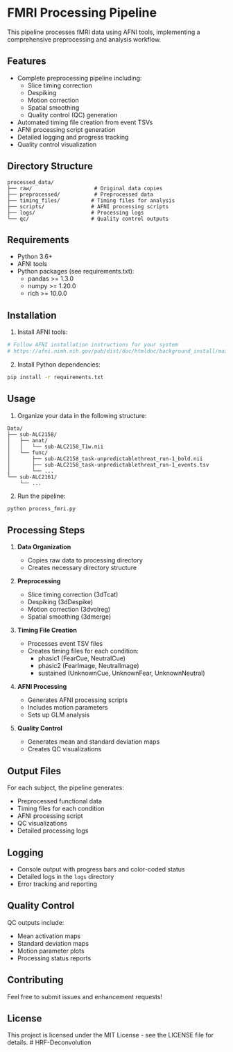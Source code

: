 # FMRI Processing Pipeline

This pipeline processes fMRI data using AFNI tools, implementing a comprehensive preprocessing and analysis workflow.

## Features

- Complete preprocessing pipeline including:
  - Slice timing correction
  - Despiking
  - Motion correction
  - Spatial smoothing
  - Quality control (QC) generation
- Automated timing file creation from event TSVs
- AFNI processing script generation
- Detailed logging and progress tracking
- Quality control visualization

## Directory Structure

```
processed_data/
├── raw/                    # Original data copies
├── preprocessed/           # Preprocessed data
├── timing_files/          # Timing files for analysis
├── scripts/               # AFNI processing scripts
├── logs/                  # Processing logs
└── qc/                    # Quality control outputs
```

## Requirements

- Python 3.6+
- AFNI tools
- Python packages (see requirements.txt):
  - pandas >= 1.3.0
  - numpy >= 1.20.0
  - rich >= 10.0.0

## Installation

1. Install AFNI tools:
```bash
# Follow AFNI installation instructions for your system
# https://afni.nimh.nih.gov/pub/dist/doc/htmldoc/background_install/main_toc.html
```

2. Install Python dependencies:
```bash
pip install -r requirements.txt
```

## Usage

1. Organize your data in the following structure:
```
Data/
├── sub-ALC2158/
│   ├── anat/
│   │   └── sub-ALC2158_T1w.nii
│   └── func/
│       ├── sub-ALC2158_task-unpredictablethreat_run-1_bold.nii
│       ├── sub-ALC2158_task-unpredictablethreat_run-1_events.tsv
│       └── ...
└── sub-ALC2161/
    └── ...
```

2. Run the pipeline:
```bash
python process_fmri.py
```

## Processing Steps

1. **Data Organization**
   - Copies raw data to processing directory
   - Creates necessary directory structure

2. **Preprocessing**
   - Slice timing correction (3dTcat)
   - Despiking (3dDespike)
   - Motion correction (3dvolreg)
   - Spatial smoothing (3dmerge)

3. **Timing File Creation**
   - Processes event TSV files
   - Creates timing files for each condition:
     - phasic1 (FearCue, NeutralCue)
     - phasic2 (FearImage, NeutralImage)
     - sustained (UnknownCue, UnknownFear, UnknownNeutral)

4. **AFNI Processing**
   - Generates AFNI processing scripts
   - Includes motion parameters
   - Sets up GLM analysis

5. **Quality Control**
   - Generates mean and standard deviation maps
   - Creates QC visualizations

## Output Files

For each subject, the pipeline generates:
- Preprocessed functional data
- Timing files for each condition
- AFNI processing script
- QC visualizations
- Detailed processing logs

## Logging

- Console output with progress bars and color-coded status
- Detailed logs in the `logs` directory
- Error tracking and reporting

## Quality Control

QC outputs include:
- Mean activation maps
- Standard deviation maps
- Motion parameter plots
- Processing status reports

## Contributing

Feel free to submit issues and enhancement requests!

## License

This project is licensed under the MIT License - see the LICENSE file for details. # HRF-Deconvolution
